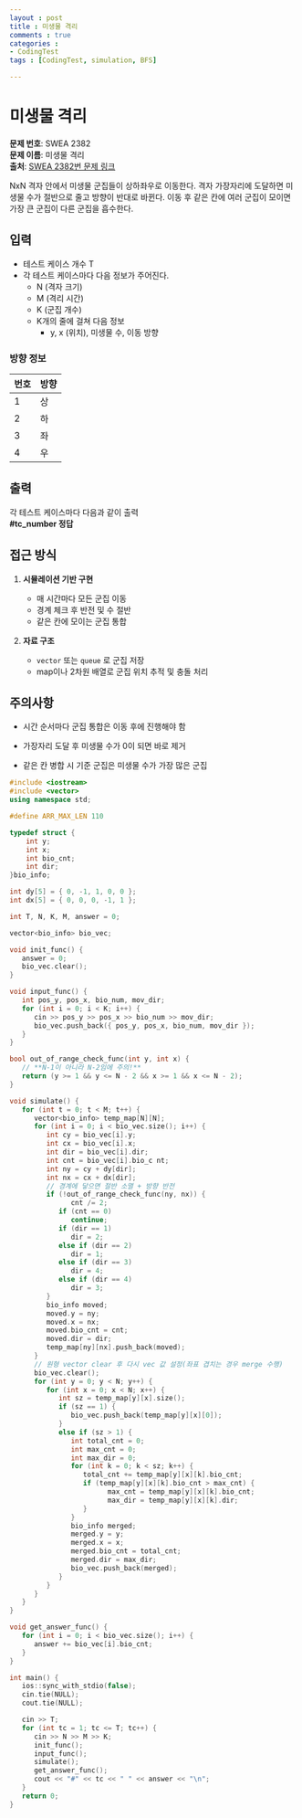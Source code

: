 ```yaml
---
layout : post
title : 미생물 격리
comments : true
categories : 
- CodingTest
tags : [CodingTest, simulation, BFS]

---
```


# 미생물 격리


**문제 번호**: SWEA 2382  
**문제 이름**: 미생물 격리  
**출처**: [SWEA 2382번 문제 링크](https://swexpertacademy.com/main/code/problem/problemDetail.do?contestProbId=AV5PxrDKAOMDFAUq)

NxN 격자 안에서 미생물 군집들이 상하좌우로 이동한다. 격자 가장자리에 도달하면 미생물 수가 절반으로 줄고 방향이 반대로 바뀐다. 이동 후 같은 칸에 여러 군집이 모이면 가장 큰 군집이 다른 군집을 흡수한다.  

## 입력

- 테스트 케이스 개수 T
- 각 테스트 케이스마다 다음 정보가 주어진다.
  - N (격자 크기)
  - M (격리 시간)
  - K (군집 개수)
  - K개의 줄에 걸쳐 다음 정보
    - y, x (위치), 미생물 수, 이동 방향

### 방향 정보

| 번호 | 방향 |
|------|------|
| 1    | 상   |
| 2    | 하   |
| 3    | 좌   |
| 4    | 우   |

## 출력

각 테스트 케이스마다 다음과 같이 출력  
**#tc_number 정답**

## 접근 방식

1. **시뮬레이션 기반 구현**
   - 매 시간마다 모든 군집 이동
   - 경계 체크 후 반전 및 수 절반
   - 같은 칸에 모이는 군집 통합

2. **자료 구조**
   - `vector` 또는 `queue` 로 군집 저장
   - map이나 2차원 배열로 군집 위치 추적 및 충돌 처리

## 주의사항

- 시간 순서마다 군집 통합은 이동 후에 진행해야 함

- 가장자리 도달 후 미생물 수가 0이 되면 바로 제거

- 같은 칸 병합 시 기준 군집은 미생물 수가 가장 많은 군집


```cpp
#include <iostream>
#include <vector>
using namespace std;

#define ARR_MAX_LEN 110

typedef struct {
    int y;
    int x;
    int bio_cnt;
    int dir;
}bio_info;

int dy[5] = { 0, -1, 1, 0, 0 };
int dx[5] = { 0, 0, 0, -1, 1 };

int T, N, K, M, answer = 0;

vector<bio_info> bio_vec;

void init_func() {
   answer = 0;
   bio_vec.clear();
}

void input_func() {
   int pos_y, pos_x, bio_num, mov_dir;
   for (int i = 0; i < K; i++) {
      cin >> pos_y >> pos_x >> bio_num >> mov_dir;
      bio_vec.push_back({ pos_y, pos_x, bio_num, mov_dir });
   }
}

bool out_of_range_check_func(int y, int x) {
   // **N-1이 아니라 N-2임에 주의!**
   return (y >= 1 && y <= N - 2 && x >= 1 && x <= N - 2);
}

void simulate() {
   for (int t = 0; t < M; t++) {
      vector<bio_info> temp_map[N][N];
      for (int i = 0; i < bio_vec.size(); i++) {
         int cy = bio_vec[i].y;
         int cx = bio_vec[i].x;
         int dir = bio_vec[i].dir;
         int cnt = bio_vec[i].bio_c nt;
         int ny = cy + dy[dir];
         int nx = cx + dx[dir];
         // 경계에 닿으면 절반 소멸 + 방향 반전
         if (!out_of_range_check_func(ny, nx)) {
               cnt /= 2;
            if (cnt == 0) 
               continue;
            if (dir == 1) 
               dir = 2;
            else if (dir == 2) 
               dir = 1;
            else if (dir == 3) 
               dir = 4;
            else if (dir == 4) 
               dir = 3;
         }
         bio_info moved;
         moved.y = ny;
         moved.x = nx;
         moved.bio_cnt = cnt;
         moved.dir = dir;
         temp_map[ny][nx].push_back(moved);
      }
      // 원형 vector clear 후 다시 vec 값 설정(좌표 겹치는 경우 merge 수행)
      bio_vec.clear();
      for (int y = 0; y < N; y++) {
         for (int x = 0; x < N; x++) {
            int sz = temp_map[y][x].size();
            if (sz == 1) {
               bio_vec.push_back(temp_map[y][x][0]);
            } 
            else if (sz > 1) {
               int total_cnt = 0;
               int max_cnt = 0;
               int max_dir = 0;
               for (int k = 0; k < sz; k++) {
                  total_cnt += temp_map[y][x][k].bio_cnt;
                  if (temp_map[y][x][k].bio_cnt > max_cnt) {
                        max_cnt = temp_map[y][x][k].bio_cnt;
                        max_dir = temp_map[y][x][k].dir;
                  }
               }
               bio_info merged;
               merged.y = y;
               merged.x = x;
               merged.bio_cnt = total_cnt;
               merged.dir = max_dir;
               bio_vec.push_back(merged);
            }
         }
      }
   }
}

void get_answer_func() {
   for (int i = 0; i < bio_vec.size(); i++) {
      answer += bio_vec[i].bio_cnt;
   }
}

int main() {
   ios::sync_with_stdio(false);
   cin.tie(NULL);
   cout.tie(NULL);

   cin >> T;
   for (int tc = 1; tc <= T; tc++) {
      cin >> N >> M >> K;
      init_func();
      input_func();
      simulate();
      get_answer_func();
      cout << "#" << tc << " " << answer << "\n";
   }
   return 0;
}


```
